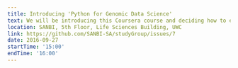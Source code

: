 ```yaml
---
title: Introducing 'Python for Genomic Data Science'
text: We will be introducing this Coursera course and deciding how to engage with it.
location: SANBI, 5th Floor, Life Sciences Building, UWC
link: https://github.com/SANBI-SA/studyGroup/issues/7
date: 2016-09-27
startTime: '15:00'
endTime: '16:00'
---
```

